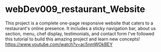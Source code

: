 # webDev009_restaurant_Website
This project is a complete one-page responsive website that caters to a restaurant's online presence. It includes a sticky navigation bar, about us section, menu, chef display, testimonials, and contact form
I've followed this tutorial to build this amazing project and learn new concepts! https://www.youtube.com/watch?v=ac5nmWOkBEY

